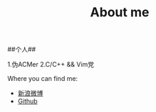 ﻿---
layout: page
title:  About me
permalink: /about/
no_duoshuo: true
---

##个人##

1.伪ACMer
2.C/C++ && Vim党


Where you can find me:

* [新浪微博](http://weibo.com/zz811e?wvr=5&wvr=5&lf=reg)
* [Github](https://github.com/yzbyzz)
